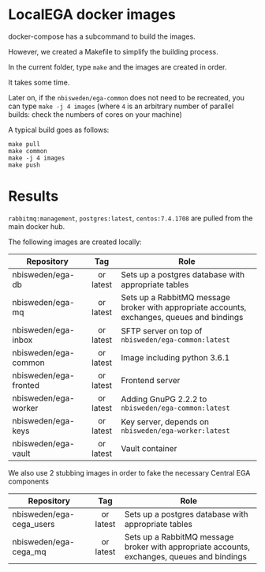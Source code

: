 # LocalEGA docker images

docker-compose has a subcommand to build the images.

However, we created a Makefile to simplify the building process.

In the current folder, type `make` and the images are created in order.

It takes some time.

Later on, if the `nbisweden/ega-common` does not need to be recreated, you
can type `make -j 4 images` (where `4` is an arbitrary number of parallel
builds: check the numbers of cores on your machine)

A typical build goes as follows:

	make pull
	make common
	make -j 4 images
	make push

# Results

`rabbitmq:management`, `postgres:latest`, `centos:7.4.1708` are pulled from the main docker hub.

The following images are created locally:

| Repository | Tag      | Role |
|------------|:--------:|------|
| nbisweden/ega-db       | <HEAD commit> or latest | Sets up a postgres database with appropriate tables |
| nbisweden/ega-mq       | <HEAD commit> or latest | Sets up a RabbitMQ message broker with appropriate accounts, exchanges, queues and bindings |
| nbisweden/ega-inbox    | <HEAD commit> or latest | SFTP server on top of `nbisweden/ega-common:latest` |
| nbisweden/ega-common   | <HEAD commit> or latest | Image including python 3.6.1 |
| nbisweden/ega-fronted  | <HEAD commit> or latest | Frontend server |
| nbisweden/ega-worker   | <HEAD commit> or latest | Adding GnuPG 2.2.2 to `nbisweden/ega-common:latest` |
| nbisweden/ega-keys     | <HEAD commit> or latest | Key server, depends on `nbisweden/ega-worker:latest` |
| nbisweden/ega-vault    | <HEAD commit> or latest | Vault container |

We also use 2 stubbing images in order to fake the necessary Central EGA components

| Repository | Tag      | Role |
|------------|:--------:|------|
| nbisweden/ega-cega\_users | <HEAD commit> or latest | Sets up a postgres database with appropriate tables |
| nbisweden/ega-cega\_mq    | <HEAD commit> or latest | Sets up a RabbitMQ message broker with appropriate accounts, exchanges, queues and bindings |
